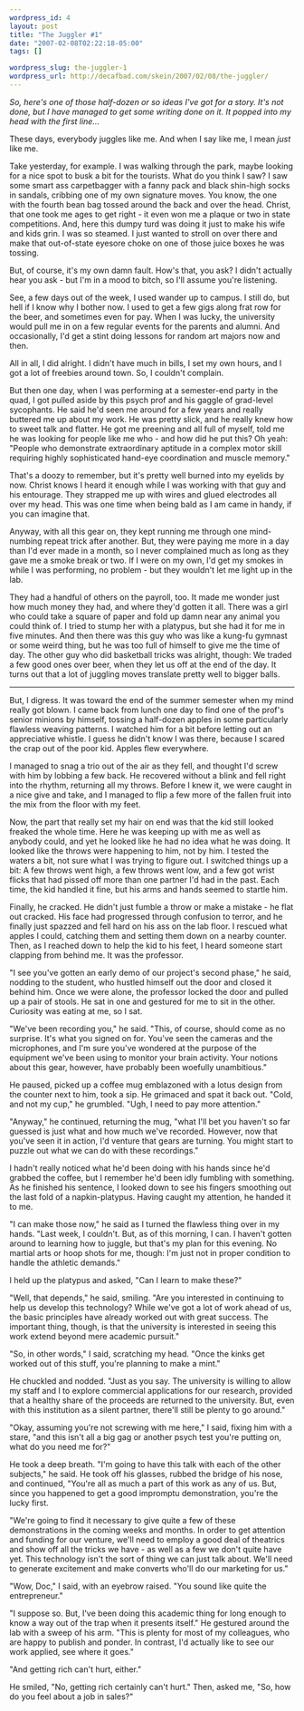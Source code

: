 ```yaml
--- 
wordpress_id: 4
layout: post
title: "The Juggler #1"
date: "2007-02-08T02:22:18-05:00"
tags: []

wordpress_slug: the-juggler-1
wordpress_url: http://decafbad.com/skein/2007/02/08/the-juggler/
---
```

_So, here's one of those half-dozen or so ideas I've got for a story.  It's not done, but I have managed to get some writing done on it.  It popped into my head with the first line..._

These days, everybody juggles like me.  And when I say like me, I mean _just_ like me.

<!--more-->

Take yesterday, for example. I was walking through the park, maybe looking for a nice spot to busk a bit for the tourists.  What do you think I saw?  I saw some smart ass carpetbagger with a fanny pack and black shin-high socks in sandals, cribbing one of my own signature moves.  You know, the one with the fourth bean bag tossed around the back and over the head.  Christ, that one took me ages to get right - it even won me a plaque or two in state competitions.  And, here this dumpy turd was doing it just to make his wife and kids grin.  I was so steamed.  I just wanted to stroll on over there and make that out-of-state eyesore choke on one of those juice boxes he was tossing.  

But, of course, it's my own damn fault.  How's that, you ask?  I didn't actually hear you ask - but I'm in a mood to bitch, so I'll assume you're listening.

See, a few days out of the week, I used wander up to campus.  I still do, but hell if I know why I bother now.  I used to get a few gigs along frat row for the beer, and sometimes even for pay.  When I was lucky, the university would pull me in on a few regular events for the parents and alumni.  And occasionally, I'd get a stint doing lessons for random art majors now and then.  

All in all, I did alright.  I didn't have much in bills, I set my own hours, and I got a lot of freebies around town.  So, I couldn't complain.

But then one day, when I was performing at a semester-end party in the quad, I got pulled aside by this psych prof and his gaggle of grad-level sycophants.  He said he'd seen me around for a few years and really buttered me up about my work.  He was pretty slick, and he really knew how to sweet talk and flatter.  He got me preening and all full of myself, told me he was looking for people like me who - and how did he put this?  Oh yeah: "People who demonstrate extraordinary aptitude in a complex motor skill requiring highly sophisticated hand-eye coordination and muscle memory."

That's a doozy to remember, but it's pretty well burned into my eyelids by now.  Christ knows I heard it enough while I was working with that guy and his entourage.  They strapped me up with wires and glued electrodes all over my head.  This was one time when being bald as I am came in handy, if you can imagine that.

Anyway, with all this gear on, they kept running me through one mind-numbing repeat trick after another.  But, they were paying me more in a day than I'd ever made in a month, so I never complained much as long as they gave me a smoke break or two.  If I were on my own, I'd get my smokes in while I was performing, no problem - but they wouldn't let me light up in the lab.

They had a handful of others on the payroll, too.  It made me wonder just how much money they had, and where they'd gotten it all.  There was a girl who could take a square of paper and fold up damn near any animal you could think of.  I tried to stump her with a platypus, but she had it for me in five minutes.  And then there was this guy who was like a kung-fu gymnast or some weird thing, but he was too full of himself to give me the time of day.  The other guy who did basketball tricks was alright, though:  We traded a few good ones over beer, when they let us off at the end of the day.  It turns out that a lot of juggling moves translate pretty well to bigger balls.

* * *

But, I digress.  It was toward the end of the summer semester when my mind really got blown.  I came back from lunch one day to find one of the prof's senior minions by himself, tossing a half-dozen apples in some particularly flawless weaving patterns.  I watched him for a bit before letting out an appreciative whistle.  I guess he didn't know I was there, because I scared the crap out of the poor kid.  Apples flew everywhere.

I managed to snag a trio out of the air as they fell, and thought I'd screw with him by lobbing a few back.  He recovered without a blink and fell right into the rhythm, returning all my throws.  Before I knew it, we were caught in a nice give and take, and I managed to flip a few more of the fallen fruit into the mix from the floor with my feet.  

Now, the part that really set my hair on end was that the kid still looked freaked the whole time.  Here he was keeping up with me as well as anybody could, and yet he looked like he had no idea what he was doing.  It looked like the throws were happening to him, not by him.  I tested the waters a bit, not sure what I was trying to figure out.  I switched things up a bit:  A few throws went high, a few throws went low, and a few got wrist flicks that had pissed off more than one partner I'd had in the past.  Each time, the kid handled it fine, but his arms and hands seemed to startle him.

Finally, he cracked.  He didn't just fumble a throw or make a mistake - he flat out cracked.  His face had progressed through confusion to terror, and he finally just spazzed and fell hard on his ass on the lab floor.  I rescued what apples I could, catching them and setting them down on a nearby counter.  Then, as I reached down to help the kid to his feet, I heard someone start clapping from behind me.  It was the professor.

"I see you've gotten an early demo of our project's second phase," he said, nodding to the student, who hustled himself out the door and closed it behind him.  Once we were alone, the professor locked the door and pulled up a pair of stools.  He sat in one and gestured for me to sit in the other.  Curiosity was eating at me, so I sat.

"We've been recording you," he said.  "This, of course, should come as no surprise.  It's what you signed on for.  You've seen the cameras and the microphones, and I'm sure you've wondered at the purpose of the equipment we've been using to monitor your brain activity.  Your notions about this gear, however, have probably been woefully unambitious."

He paused, picked up a coffee mug emblazoned with a lotus design from the counter next to him, took a sip.  He grimaced and spat it back out.  "Cold, and not my cup," he grumbled.  "Ugh, I need to pay more attention."

"Anyway," he continued, returning the mug, "what I'll bet you haven't so far guessed is just what and how much we've recorded.  However, now that you've seen it in action, I'd venture that gears are turning.  You might start to puzzle out what we can do with these recordings."  

I hadn't really noticed what he'd been doing with his hands since he'd grabbed the coffee, but I remember he'd been idly fumbling with something.  As he finished his sentence, I looked down to see his fingers smoothing out the last fold of a napkin-platypus.  Having caught my attention, he handed it to me.

"I can make those now," he said as I turned the flawless thing over in my hands.  "Last week, I couldn't.  But, as of this morning, I can.  I haven't gotten around to learning how to juggle, but that's my plan for this evening.  No martial arts or hoop shots for me, though:  I'm just not in proper condition to handle the athletic demands."

I held up the platypus and asked, "Can I learn to make these?"

"Well, that depends," he said, smiling.  "Are you interested in continuing to help us develop this technology?  While we've got a lot of work ahead of us, the basic principles have already worked out with great success.  The important thing, though, is that the university is interested in seeing this work extend beyond mere academic pursuit."

"So, in other words," I said, scratching my head.  "Once the kinks get worked out of this stuff, you're planning to make a mint."

He chuckled and nodded.  "Just as you say.  The university is willing to allow my staff and I to explore commercial applications for our research, provided that a healthy share of the proceeds are returned to the university.  But, even with this institution as a silent partner, there'll still be plenty to go around."

"Okay, assuming you're not screwing with me here," I said, fixing him with a stare, "and this isn't all a big gag or another psych test you're putting on, what do you need me for?"

He took a deep breath.  "I'm going to have this talk with each of the other subjects," he said. He took off his glasses, rubbed the bridge of his nose, and continued, "You're all as much a part of this work as any of us.  But, since you happened to get a good impromptu demonstration, you're the lucky first.

"We're going to find it necessary to give quite a few of these demonstrations in the coming weeks and months.  In order to get attention and funding for our venture, we'll need to employ a good deal of theatrics and show off all the tricks we have - as well as a few we don't quite have yet.  This technology isn't the sort of thing we can just talk about.   We'll need to generate excitement and make converts who'll do our marketing for us."

"Wow, Doc," I said, with an eyebrow raised.  "You sound like quite the entrepreneur."

"I suppose so.  But, I've been doing this academic thing for long enough to know a way out of the trap when it presents itself."  He gestured around the lab with a sweep of his arm.  "This is plenty for most of my colleagues, who are happy to publish and ponder.  In contrast, I'd actually like to see our work applied, see where it goes."

"And getting rich can't hurt, either."

He smiled, "No, getting rich certainly can't hurt."  Then, asked me, "So, how do you feel about a job in sales?"

